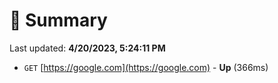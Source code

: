 # 📖 Summary
Last updated: **4/20/2023, 5:24:11 PM**

- `GET` [https://google.com](https://google.com) - **Up** (366ms)
